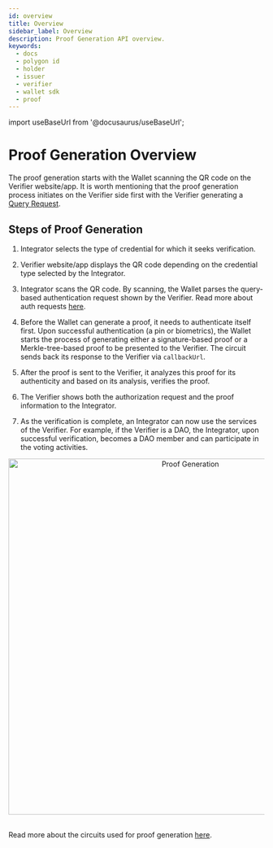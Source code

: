 ```yaml
---
id: overview
title: Overview
sidebar_label: Overview
description: Proof Generation API overview.
keywords:
  - docs
  - polygon id
  - holder
  - issuer
  - verifier
  - wallet sdk
  - proof
---
```


import useBaseUrl from '@docusaurus/useBaseUrl';

# Proof Generation Overview
 
The proof generation starts with the Wallet scanning the QR code on the Verifier website/app. It is worth mentioning that the proof generation process initiates on the Verifier side first with the Verifier generating a [Query Request](/docs/verifier/verification-library/request-api-guide.md#query-based-request).
 
## Steps of Proof Generation
 
1. Integrator selects the type of credential for which it seeks verification.
 
2. Verifier website/app displays the QR code depending on the credential type selected by the Integrator.
 
3. Integrator scans the QR code. By scanning, the Wallet parses the query-based authentication request shown by the Verifier. Read more about auth requests [here](/docs/wallet/wallet-sdk/polygonid-sdk/iden3comm/auth-requests.md#type-of-authorization-requests).
 
4. Before the Wallet can generate a proof, it needs to authenticate itself first. Upon successful authentication (a pin or biometrics), the Wallet starts the process of generating either a signature-based proof or a Merkle-tree-based proof to be presented to the Verifier. The circuit sends back its response to the Verifier via `callbackUrl`. 
 
6. After the proof is sent to the Verifier, it analyzes this proof for its authenticity and based on its analysis, verifies the proof.
 
7. The Verifier shows both the authorization request and the proof information to the Integrator.
 
8. As the verification is complete, an Integrator can now use the services of the Verifier. For example, if the Verifier is a DAO, the Integrator, upon successful verification, becomes a DAO member and can participate in the voting activities. 
 

<div align="center">
<img src={useBaseUrl("/img/proof-generation.png")} alt="Proof Generation" align="center" width="700"/>
</div>
<br/>

Read more about the circuits used for proof generation [here](https://docs.iden3.io/protocol/main-circuits/).


